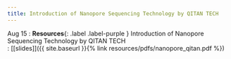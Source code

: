 ```yaml
---
title: Introduction of Nanopore Sequencing Technology by QITAN TECH
---
```


Aug 15
: **Resources**{: .label .label-purple } Introduction of Nanopore Sequencing Technology by QITAN TECH  
: [[slides]]({{ site.baseurl }}{% link resources/pdfs/nanopore_qitan.pdf %})
